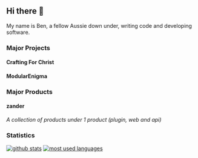 ## Hi there 👋
My name is Ben, a fellow Aussie down under, writing code and developing software.

### Major Projects
#### Crafting For Christ

#### ModularEnigma

### Major Products

#### zander
*A collection of products under 1 product (plugin, web and api)*

### Statistics
[![github stats](https://github-readme-stats.vercel.app/api?username=benrobson&show_icons=true&title_color=fff&icon_color=79ff97&text_color=9f9f9f&bg_color=151515&count_private=true)](https://github.com/unlimitedcoder2)
[![most used languages](https://github-readme-stats.vercel.app/api/top-langs/?username=benrobson&layout=compact&show_icons=true&title_color=fff&icon_color=79ff97&text_color=9f9f9f&bg_color=151515&count_private=true)](https://github.com/unlimitedcoder2)
